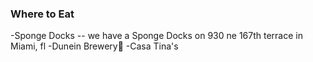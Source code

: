 ### Where to Eat

-Sponge Docks  -- we have a Sponge Docks on 930 ne 167th terrace in Miami, fl
-Dunein Brewery:beers:
-Casa Tina's
